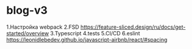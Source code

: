 # blog-v3

1.Настройка webpack
2.FSD https://feature-sliced.design/ru/docs/get-started/overview
3.Typescript
4.tests
5.CI/CD
6.eslint https://leonidlebedev.github.io/javascript-airbnb/react/#spacing

